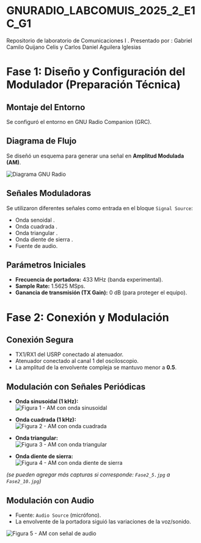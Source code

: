 # GNURADIO_LABCOMUIS_2025_2_E1C_G1
Repositorio de laboratorio de Comunicaciones I . Presentado por : Gabriel Camilo Quijano Celis y Carlos Daniel Aguilera Iglesias

# Fase 1: Diseño y Configuración del Modulador (Preparación Técnica)

## Montaje del Entorno
Se configuró el entorno en GNU Radio Companion (GRC).


## Diagrama de Flujo
Se diseñó un esquema para generar una señal en **Amplitud Modulada (AM)**.  

![Diagrama GNU Radio](https://github.com/GabrielQC44/GNURADIO_LABCOMUIS_2025_2_E1C_G1/blob/main/imagenes/Misión_3/Fase1_diagrama.png)

## Señales Moduladoras
Se utilizaron diferentes señales como entrada en el bloque `Signal Source`:  
- Onda senoidal .  
- Onda cuadrada .  
- Onda triangular .  
- Onda diente de sierra .  
- Fuente de audio.

## Parámetros Iniciales
- **Frecuencia de portadora:** 433 MHz (banda experimental).  
- **Sample Rate:** 1.5625 MSps.  
- **Ganancia de transmisión (TX Gain):** 0 dB (para proteger el equipo).



# Fase 2: Conexión y Modulación

## Conexión Segura
- TX1/RX1 del USRP conectado al atenuador.  
- Atenuador conectado al canal 1 del osciloscopio.  
- La amplitud de la envolvente compleja se mantuvo menor a **0.5**.  

## Modulación con Señales Periódicas

- **Onda sinusoidal (1 kHz):**  
![Figura 1 - AM con onda sinusoidal](https://github.com/GabrielQC44/GNURADIO_LABCOMUIS_2025_2_E1C_G1/blob/main/imagenes/Misión_3/Fase2_1.jpg)

- **Onda cuadrada (1 kHz):**  
![Figura 2 - AM con onda cuadrada](https://github.com/GabrielQC44/GNURADIO_LABCOMUIS_2025_2_E1C_G1/blob/main/imagenes/Misión_3/Fase2_2.jpg)

- **Onda triangular:**  
![Figura 3 - AM con onda triangular](https://github.com/GabrielQC44/GNURADIO_LABCOMUIS_2025_2_E1C_G1/blob/main/imagenes/Misión_3/Fase2_3.jpg)

- **Onda diente de sierra:**  
![Figura 4 - AM con onda diente de sierra](https://github.com/GabrielQC44/GNURADIO_LABCOMUIS_2025_2_E1C_G1/blob/main/imagenes/Misión_3/Fase2_4.jpg)

*(se pueden agregar más capturas si corresponde: `Fase2_5.jpg` a `Fase2_10.jpg`)*  

## Modulación con Audio
- Fuente: `Audio Source` (micrófono).  
- La envolvente de la portadora siguió las variaciones de la voz/sonido.  

![Figura 5 - AM con señal de audio](https://github.com/GabrielQC44/GNURADIO_LABCOMUIS_2025_2_E1C_G1/blob/main/imagenes/Misión_3/Fase2_5.jpg)

